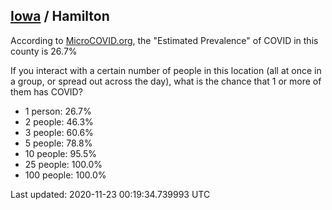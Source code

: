 
## [Iowa](/united-states/iowa) / Hamilton

According to [MicroCOVID.org](http://microcovid.org),
the "Estimated Prevalence" of COVID in this county is 26.7%

If you interact with a certain number of people in this location
(all at once in a group, or spread out across the day), what is the chance that
1 or more of them has COVID?

- 1 person: 26.7%
- 2 people: 46.3%
- 3 people: 60.6%
- 5 people: 78.8%
- 10 people: 95.5%
- 25 people: 100.0%
- 100 people: 100.0%

Last updated: 2020-11-23 00:19:34.739993 UTC
